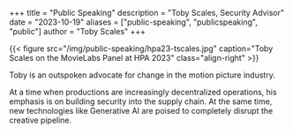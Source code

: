 +++
title = "Public Speaking"
description = "Toby Scales, Security Advisor"
date = "2023-10-19"
aliases = ["public-speaking", "publicspeaking", "public"]
author = "Toby Scales"
+++

{{< figure src="/img/public-speaking/hpa23-tscales.jpg" caption="Toby Scales on the MovieLabs Panel at HPA 2023" class="align-right" >}}

Toby is an outspoken advocate for change in the motion picture industry. 

At a time when productions are increasingly decentralized operations, his 
emphasis is on building security into the supply chain. At the same time, 
new technologies like Generative AI are poised to completely disrupt the 
creative pipeline.
